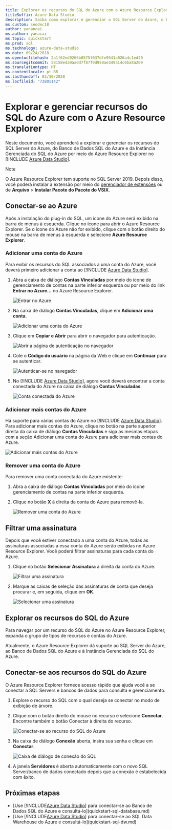 ```yaml
---
title: Explorar os recursos do SQL do Azure com o Azure Resource Explorer
titleSuffix: Azure Data Studio
description: Saiba como explorar e gerenciar o SQL Server do Azure, o Banco de Dados SQL do Azure e a Instância Gerenciada do SQL do Azure por meio do Azure Resource Explorer.
ms.custom: seodec18
author: yanancai
ms.author: yanacai
ms.topic: quickstart
ms.prod: sql
ms.technology: azure-data-studio
ms.date: 09/24/2018
ms.openlocfilehash: 2a1f62ed9266b0575f037dfe9541a026a4c1ed29
ms.sourcegitcommit: 58158eda0aa0d7f87f9d958ae349a14c0ba8a209
ms.translationtype: HT
ms.contentlocale: pt-BR
ms.lasthandoff: 03/30/2020
ms.locfileid: "73801142"
---
```

# <a name="explore-and-manage-azure-sql-resources-with-azure-resource-explorer"></a>Explorar e gerenciar recursos do SQL do Azure com o Azure Resource Explorer

Neste documento, você aprenderá a explorar e gerenciar os recursos do SQL Server do Azure, do Banco de Dados SQL do Azure e da Instância Gerenciada do SQL do Azure por meio do Azure Resource Explorer no [!INCLUDE [Azure Data Studio](../includes/name-sos-short.md)].

>[!NOTE]
>O Azure Resource Explorer tem suporte no SQL Server 2019. Depois disso, você poderá instalar a extensão por meio do [gerenciador de extensões](extensions.md) ou de **Arquivo** > **Instalar Pacote do Pacote do VSIX**.

## <a name="connect-to-azure"></a>Conectar-se ao Azure

Após a instalação do plug-in do SQL, um ícone do Azure será exibido na barra de menus à esquerda. Clique no ícone para abrir o Azure Resource Explorer. Se o ícone do Azure não for exibido, clique com o botão direito do mouse na barra de menus à esquerda e selecione **Azure Resource Explorer**.

### <a name="add-an-azure-account"></a>Adicionar uma conta do Azure

Para exibir os recursos do SQL associados a uma conta do Azure, você deverá primeiro adicionar a conta ao [!INCLUDE [Azure Data Studio](../includes/name-sos-short.md)].

1. Abra a caixa de diálogo **Contas Vinculadas** por meio do ícone de gerenciamento de contas na parte inferior esquerda ou por meio do link **Entrar no Azure...** no Azure Resource Explorer.

    ![Entrar no Azure](media/azure-resource-explorer/sign-in-to-azure.png)

2. Na caixa de diálogo **Contas Vinculadas**, clique em **Adicionar uma conta**.

    ![Adicionar uma conta do Azure](media/azure-resource-explorer/add-an-azure-account.png)

3. Clique em **Copiar e Abrir** para abrir o navegador para autenticação.

    ![Abrir a página de autenticação no navegador](media/azure-resource-explorer/open-authentication-in-browser.png)

4. Cole o **Código do usuário** na página da Web e clique em **Continuar** para se autenticar.

    ![Autenticar-se no navegador](media/azure-resource-explorer/authenticate-in-browser.png)

5. No [!INCLUDE [Azure Data Studio](../includes/name-sos-short.md)], agora você deverá encontrar a conta conectada do Azure na caixa de diálogo **Contas Vinculadas**.

    ![Conta conectada do Azure](media/azure-resource-explorer/signed-in-azure-account.png)

### <a name="add-more-azure-accounts"></a>Adicionar mais contas do Azure

Há suporte para várias contas do Azure no [!INCLUDE [Azure Data Studio](../includes/name-sos-short.md)]. Para adicionar mais contas do Azure, clique no botão na parte superior direita da caixa de diálogo **Contas Vinculadas** e siga as mesmas etapas com a seção Adicionar uma conta do Azure para adicionar mais contas do Azure.

![Adicionar mais contas do Azure](media/azure-resource-explorer/add-more-azure-account.png)

### <a name="remove-an-azure-account"></a>Remover uma conta do Azure

Para remover uma conta conectada do Azure existente:

1. Abra a caixa de diálogo **Contas Vinculadas** por meio do ícone gerenciamento de contas na parte inferior esquerda.
2. Clique no botão **X** à direita da conta do Azure para removê-la.

    ![Remover uma conta do Azure](media/azure-resource-explorer/remove-azure-account.png)

## <a name="filter-subscription"></a>Filtrar uma assinatura

Depois que você estiver conectado a uma conta do Azure, todas as assinaturas associadas a essa conta do Azure serão exibidas no Azure Resource Explorer. Você poderá filtrar assinaturas para cada conta do Azure.

1. Clique no botão **Selecionar Assinatura** à direita da conta do Azure.

   ![Filtrar uma assinatura](media/azure-resource-explorer/filter-subscription.png)

2. Marque as caixas de seleção das assinaturas de conta que deseja procurar e, em seguida, clique em **OK**.

   ![Selecionar uma assinatura](media/azure-resource-explorer/select-subscription.png)

## <a name="explore-azure-sql-resources"></a>Explorar os recursos do SQL do Azure

Para navegar por um recurso do SQL do Azure no Azure Resource Explorer, expanda o grupo de tipos de recursos e contas do Azure.

Atualmente, o Azure Resource Explorer dá suporte ao SQL Server do Azure, ao Banco de Dados SQL do Azure e à Instância Gerenciada do SQL do Azure.

## <a name="connect-to-azure-sql-resources"></a>Conectar-se aos recursos do SQL do Azure

O Azure Resource Explorer fornece acesso rápido que ajuda você a se conectar a SQL Servers e bancos de dados para consulta e gerenciamento.

1. Explore o recurso do SQL com o qual deseja se conectar no modo de exibição de árvore.
2. Clique com o botão direito do mouse no recurso e selecione **Conectar**. Encontre também o botão Conectar à direita do recurso.

   ![Conectar-se ao recurso do SQL do Azure](media/azure-resource-explorer/connect-to-azure-sql-resource.png)

3. Na caixa de diálogo **Conexão** aberta, insira sua senha e clique em **Conectar**.

   ![Caixa de diálogo de conexão do SQL](media/azure-resource-explorer/sql-connection-dialog.png)
4. A janela **Servidores** é aberta automaticamente com o novo SQL Server/banco de dados conectado depois que a conexão é estabelecida com êxito.

## <a name="next-steps"></a>Próximas etapas

- [Use [!INCLUDE[Azure Data Studio](../includes/name-sos-short.md)] para conectar-se ao Banco de Dados SQL do Azure e consultá-lo](quickstart-sql-database.md)
- [Use [!INCLUDE[Azure Data Studio](../includes/name-sos-short.md)] para conectar-se ao SQL Data Warehouse do Azure e consultá-lo](quickstart-sql-dw.md)